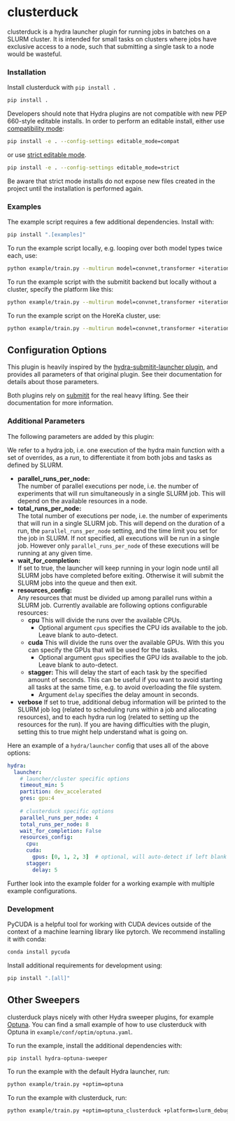 # clusterduck

clusterduck is a hydra launcher plugin for running jobs in batches on a SLURM cluster. It is intended for small tasks on clusters where jobs have exclusive access to a node, such that submitting a single task to a node would be wasteful.

### Installation
Install clusterduck with `pip install .`
```bash
pip install .
```

Developers should note that Hydra plugins are not compatible with new PEP 660-style editable installs.
In order to perform an editable install, either use [compatibility mode](https://setuptools.pypa.io/en/latest/userguide/development_mode.html#legacy-behavior):
```bash
pip install -e . --config-settings editable_mode=compat
```
or use [strict editable mode](https://setuptools.pypa.io/en/latest/userguide/development_mode.html#strict-editable-installs).
```bash
pip install -e . --config-settings editable_mode=strict
```
Be aware that strict mode installs do not expose new files created in the project until the installation is performed again.

### Examples
The example script requires a few additional dependencies. Install with:
```bash
pip install ".[examples]"
```

To run the example script locally, e.g. looping over both model types twice each, use:
```bash
python example/train.py --multirun model=convnet,transformer +iteration="range(2)"
```

To run the example script with the submitit backend but locally without a cluster, specify the platform like this:
```bash
python example/train.py --multirun model=convnet,transformer +iteration="range(2)" +platform=slurm_debug
```

To run the example script on the HoreKa cluster, use:
```bash
python example/train.py --multirun model=convnet,transformer +iteration="range(2)" +platform=horeka
```

## Configuration Options
This plugin is heavily inspired by the [hydra-submitit-launcher plugin](https://hydra.cc/docs/plugins/submitit_launcher/), and provides all parameters of that original plugin. See their documentation for details about those parameters.

Both plugins rely on [submitit](https://github.com/facebookincubator/submitit) for the real heavy lifting. See their documentation for more information.

### Additional Parameters
The following parameters are added by this plugin:

We refer to a hydra job, i.e. one execution of the hydra main function with a set of overrides, as a *run*, to differentiate it from both jobs and tasks as defined by SLURM.

- **parallel_runs_per_node:**  
The number of parallel executions per node, i.e. the number of experiments that will run simultaneously in a single SLURM job.
This will depend on the available resources in a node.
- **total_runs_per_node:**  
The total number of executions per node, i.e. the number of experiments that will run in a single SLURM job.
This will depend on the duration of a run, the `parallel_runs_per_node` setting, and the time limit you set for the job in SLURM.
If not specified, all executions will be run in a single job.
However only `parallel_runs_per_node` of these executions will be running at any given time.
- **wait_for_completion:**  
If set to true, the launcher will keep running in your login node until all SLURM jobs have completed before exiting.
Otherwise it will submit the SLURM jobs into the queue and then exit.
- **resources_config:**  
Any resources that must be divided up among parallel runs within a SLURM job.
Currently available are following options configurable resources:
  - **cpu** This will divide the runs over the available CPUs.
    - Optional argument `cpus` specifies the CPU ids available to the job. Leave blank to auto-detect.
  - **cuda** This will divide the runs over the available GPUs. With this you can specify the GPUs that will be used for the tasks.
    - Optional argument `gpus` specifies the GPU ids available to the job. Leave blank to auto-detect.
  - **stagger:** This will delay the start of each task by the specified amount of seconds. This can be useful if you want to avoid starting all tasks at the same time, e.g. to avoid overloading the file system.
    - Argument `delay` specifies the delay amount in seconds.
- **verbose**
If set to true, additional debug information will be printed to the SLURM job log (related to scheduling runs within a job and allocating resources), and to each hydra run log (related to setting up the resources for the run).
If you are having difficulties with the plugin, setting this to true might help understand what is going on.

Here an example of a `hydra/launcher` config that uses all of the above options:
```yaml
hydra:
  launcher:
    # launcher/cluster specific options
    timeout_min: 5
    partition: dev_accelerated
    gres: gpu:4
    
    # clusterduck specific options
    parallel_runs_per_node: 4
    total_runs_per_node: 8
    wait_for_completion: False
    resources_config:
      cpu:
      cuda:
        gpus: [0, 1, 2, 3]  # optional, will auto-detect if left blank
      stagger:
        delay: 5
```

Further look into the example folder for a working example with multiple example configurations.

### Development
PyCUDA is a helpful tool for working with CUDA devices outside of the context of a machine learning library like pytorch. We recommend installing it with conda:
```bash
conda install pycuda
```

Install additional requirements for development using:
```bash
pip install ".[all]"
```

## Other Sweepers

clusterduck plays nicely with other Hydra sweeper plugins, for example [Optuna](https://optuna.org/).
You can find a small example of how to use clusterduck with Optuna in `example/conf/optim/optuna.yaml`.

To run the example, install the additional dependencies with:
```bash
pip install hydra-optuna-sweeper
```

To run the example with the default Hydra launcher, run:
```bash
python example/train.py +optim=optuna
```

To run the example with clusterduck, run:
```bash
python example/train.py +optim=optuna_clusterduck +platform=slurm_debug
```
